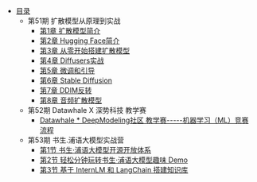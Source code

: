 * [目录](README.md)
    * 第51期 扩散模型从原理到实战
        * [第1章 扩散模型简介](diffusion_models_learning51/ch01.md) 
        * [第2章 Hugging Face简介](diffusion_models_learning51/ch02.md) 
        * [第3章 从零开始搭建扩散模型](diffusion_models_learning51/ch03.md) 
        * [第4章 Diffusers实战](diffusion_models_learning51/ch04.md) 
        * [第5章 微调和引导](diffusion_models_learning51/ch05.md) 
        * [第6章 Stable Diffusion](diffusion_models_learning51/ch06.md) 
        * [第7章 DDIM反转](diffusion_models_learning51/ch07.md) 
        * [第8章 音频扩散模型](diffusion_models_learning51/ch08.md) 
    * 第52期  Datawhale X 深势科技 教学赛
        * [Datawhale * DeepModeling社区  教学赛-----机器学习（ML）竞赛流程](AI4S_CUP52/ch01.md)
    * 第53期  书生.浦语大模型实战营
        * [第1节 书生·浦语大模型开源开放体系](shusheng_puyu_learnning53/ch01.md)
        * [第2节 轻松分钟玩转书生·浦语大模型趣味 Demo](shusheng_puyu_learnning53/ch02.md)
        * [第3节 基于 InternLM 和 LangChain 搭建知识库](shusheng_puyu_learnning53/ch03.md)